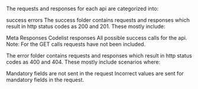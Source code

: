 
The requests and responses for each api are categorized into:

success
errors
The success folder contains requests and responses which result in http status codes as 200 and 201. These mostly include:

Meta Responses
Codelist responses
All possible success calls for the api.
Note: For the GET calls requests have not been included.

The error folder contains requests and responses which result in http status codes as 400 and 404. These mostly include scenarios where:

Mandatory fields are not sent in the request
Incorrect values are sent for mandatory fields in the request.
